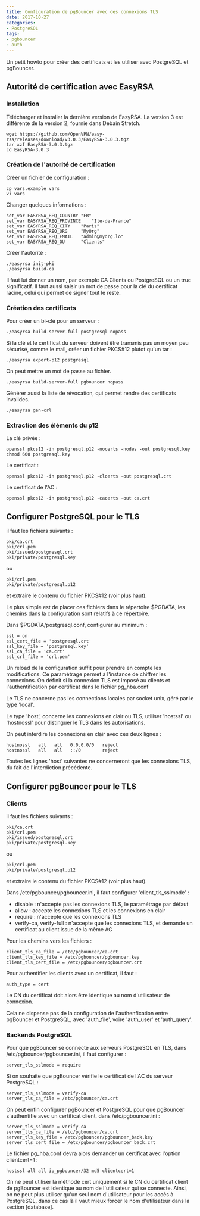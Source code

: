 ```yaml
---
title: Configuration de pgBouncer avec des connexions TLS
date: 2017-10-27
categories:
- PostgreSQL
tags:
- pgbouncer
- auth
---
```


Un petit howto pour créer des certificats et les utiliser avec PostgreSQL et pgBouncer.

<!--more-->

## Autorité de certification avec EasyRSA

### Installation


Télécharger et installer la dernière version de EasyRSA. La version 3
est différente de la version 2, fournie dans Debain Stretch.

    wget https://github.com/OpenVPN/easy-rsa/releases/download/v3.0.3/EasyRSA-3.0.3.tgz
    tar xzf EasyRSA-3.0.3.tgz
    cd EasyRSA-3.0.3

### Création de l'autorité de certification


Créer un fichier de configuration :

    cp vars.example vars
    vi vars

Changer quelques informations :

    set_var EASYRSA_REQ_COUNTRY	"FR"
    set_var EASYRSA_REQ_PROVINCE	"Ile-de-France"
    set_var EASYRSA_REQ_CITY	"Paris"
    set_var EASYRSA_REQ_ORG		"MyOrg"
    set_var EASYRSA_REQ_EMAIL	"admin@myorg.lo"
    set_var EASYRSA_REQ_OU		"Clients"

Créer l'autorité :

    ./easyrsa init-pki
    ./easyrsa build-ca

Il faut lui donner un nom, par exemple CA Clients ou PostgreSQL ou un
truc significatif. Il faut aussi saisir un mot de passe pour la clé du
certificat racine, celui qui permet de signer tout le reste.

### Création des certificats

Pour créer un bi-clé pour un serveur :

    ./easyrsa build-server-full postgresql nopass

Si la clé et le certificat du serveur doivent être transmis pas un moyen
peu sécurisé, comme le mail, créer un fichier PKCS#12 plutot qu'un tar :

    ./easyrsa export-p12 postgresql

On peut mettre un mot de passe au fichier.

    ./easyrsa build-server-full pgbouncer nopass

Générer aussi la liste de révocation, qui permet rendre des
certificats invalides.

    ./easyrsa gen-crl


### Extraction des éléments du p12


La clé privée :

    openssl pkcs12 -in postgresql.p12 -nocerts -nodes -out postgresql.key
    chmod 600 postgresql.key

Le certificat :

    openssl pkcs12 -in postgresql.p12 -clcerts -out postgresql.crt

Le certificat de l'AC :

    openssl pkcs12 -in postgresql.p12 -cacerts -out ca.crt


## Configurer PostgreSQL pour le TLS


il faut les fichiers suivants :

    pki/ca.crt
    pki/crl.pem
    pki/issued/postgresql.crt
    pki/private/postgresql.key

ou

    pki/crl.pem
    pki/private/postgresql.p12

et extraire le contenu du fichier PKCS#12 (voir plus haut).

Le plus simple est de placer ces fichiers dans le répertoire $PGDATA,
les chemins dans la configuration sont relatifs à ce répertoire.

Dans $PGDATA/postgresql.conf, configurer au minimum :

    ssl = on
    ssl_cert_file = 'postgresql.crt'
    ssl_key_file = 'postgresql.key'
    ssl_ca_file = 'ca.crt'
    ssl_crl_file = 'crl.pem'

Un reload de la configuration suffit pour prendre en compte les
modifications. Ce paramétrage permet à l'instance de chiffrer les
connexions. On définit si la connexion TLS est imposé au clients et
l'authentification par certificat dans le fichier pg_hba.conf

Le TLS ne concerne pas les connections locales par socket unix, géré
par le type 'local'.

Le type 'host', concerne les connexions en clair ou TLS, utiliser
'hostssl' ou 'hostnossl' pour distinguer le TLS dans les
autorisations.

On peut interdire les connexions en clair avec ces deux lignes :

    hostnossl   all   all   0.0.0.0/0   reject
    hostnossl   all   all   ::/0        reject

Toutes les lignes 'host' suivantes ne concerneront que les connexions
TLS, du fait de l'interdiction précédente.

## Configurer pgBouncer pour le TLS


### Clients


il faut les fichiers suivants :

    pki/ca.crt
    pki/crl.pem
    pki/issued/postgresql.crt
    pki/private/postgresql.key

ou

    pki/crl.pem
    pki/private/postgresql.p12

et extraire le contenu du fichier PKCS#12 (voir plus haut).

Dans /etc/pgbouncer/pgbouncer.ini, il faut configurer 'client_tls_sslmode' :

* disable : n'accepte pas les connexions TLS, le paramétrage par défaut
* allow : accepte les connexions TLS et les connexions en clair
* require : n'accepte que les connexions TLS
* verify-ca, verify-full : n'accepte que les connexions TLS, et demande un certificat au client issue de la même AC

Pour les chemins vers les fichiers :

    client_tls_ca_file = /etc/pgbouncer/ca.crt
    client_tls_key_file = /etc/pgbouncer/pgbouncer.key
    client_tls_cert_file = /etc/pgbouncer/pgbouncer.crt

Pour authentifier les clients avec un certificat, il faut :

    auth_type = cert

Le CN du certificat doit alors être identique au nom d'utilisateur de
connexion.

Cela ne dispense pas de la configuration de l'authenfication entre
pgBouncer et PostgreSQL, avec 'auth_file', voire 'auth_user' et 'auth_query'.

### Backends PostgreSQL


Pour que pgBouncer se connecte aux serveurs PostgreSQL en TLS, dans
/etc/pgbouncer/pgbouncer.ini, il faut configurer :

    server_tls_sslmode = require

Si on souhaite que pgBouncer vérifie le certificat de l'AC du serveur
PostgreSQL :

    server_tls_sslmode = verify-ca
    server_tls_ca_file = /etc/pgbouncer/ca.crt

On peut enfin configurer pgBouncer et PostgreSQL pour que pgBouncer
s'authentifie avec un certificat client, dans /etc/pgbouncer.ini :

    server_tls_sslmode = verify-ca
    server_tls_ca_file = /etc/pgbouncer/ca.crt
    server_tls_key_file = /etc/pgbouncer/pgbouncer_back.key
    server_tls_cert_file = /etc/pgbouncer/pgbouncer_back.crt

Le fichier pg_hba.conf devra alors demander un certificat avec
l'option clientcert=1 :

    hostssl all all ip_pgbouncer/32 md5 clientcert=1


On ne peut utiliser la méthode cert uniquement si le CN du certificat
client de pgBouncer est identique au nom de l'utilisateur qui se
connecte. Ainsi, on ne peut plus utiliser qu'un seul nom d'utilisateur
pour les accès à PostgreSQL, dans ce cas là il vaut mieux forcer le
nom d'utilisateur dans la section [database].

